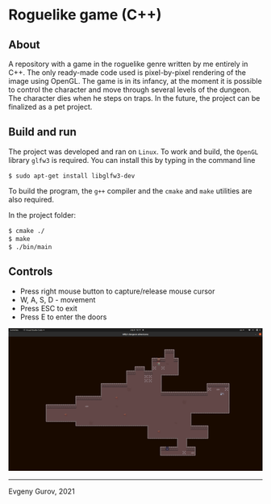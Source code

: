 # Roguelike game (C++)
## About
A repository with a game in the roguelike genre written by me entirely in C++. The only ready-made code used is pixel-by-pixel rendering of the image using OpenGL. The game is in its infancy, at the moment it is possible to control the character and move through several levels of the dungeon. The character dies when he steps on traps. In the future, the project can be finalized as a pet project.
## Build and run
The project was developed and ran on `Linux`.
To work and build, the `OpenGL` library `glfw3` is required. You can install this by typing in the command line
```
$ sudo apt-get install libglfw3-dev
```
To build the program, the `g++` compiler and the `cmake` and `make` utilities are also required.

In the project folder:
```
$ cmake ./
$ make
$ ./bin/main
```
## Controls
* Press right mouse button to capture/release mouse cursor  
* W, A, S, D - movement  
* Press ESC to exit
* Press E to enter the doors

<p align="center"><img src="./Screenshots/Screenshot_1.png" width="600" /></p>

____
Evgeny Gurov, 2021
